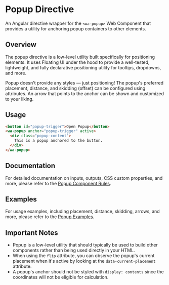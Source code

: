 # Popup Directive

An Angular directive wrapper for the `<wa-popup>` Web Component that provides a utility for anchoring popup containers to other elements.

## Overview

The popup directive is a low-level utility built specifically for positioning elements. It uses Floating UI under the hood to provide a well-tested, lightweight, and fully declarative positioning utility for tooltips, dropdowns, and more.

Popup doesn't provide any styles — just positioning! The popup's preferred placement, distance, and skidding (offset) can be configured using attributes. An arrow that points to the anchor can be shown and customized to your liking.

## Usage

```html
<button id="popup-trigger">Open Popup</button>
<wa-popup anchor="popup-trigger" active>
  <div class="popup-content">
    This is a popup anchored to the button.
  </div>
</wa-popup>
```

## Documentation

For detailed documentation on inputs, outputs, CSS custom properties, and more, please refer to the [Popup Component Rules](./popup.rules.md).

## Examples

For usage examples, including placement, distance, skidding, arrows, and more, please refer to the [Popup Examples](./popup.example.md).

## Important Notes

- Popup is a low-level utility that should typically be used to build other components rather than being used directly in your HTML.
- When using the `flip` attribute, you can observe the popup's current placement when it's active by looking at the `data-current-placement` attribute.
- A popup's anchor should not be styled with `display: contents` since the coordinates will not be eligible for calculation.
